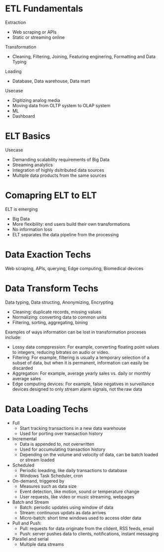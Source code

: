 # ETL Fundamentals
Extraction
- Web scraping or APIs
- Static or streaming online

Transformation
- Cleaning, Filtering, Joining, Featuring enginering, Formatting and Data Typing

Loading
- Database, Data warehouse, Data mart

Usecase
- Digitizing analog media
- Moving data from OLTP system to OLAP system
- ML
- Dashboard

# ELT Basics
Usecase
- Demanding scalability requirements of Big Data
- Streaming analytics
- Integration of highly dsitributed data sources
- Multiple data products from the same sources

# Comapring ELT to ELT
ELT is emerging
- Big Data
- More flexibility: end users build their own transformations
- No information loss
- ELT separates the data pipeline from the processing

# Data Exaction Techs
Web scraping, APIs, querying, Edge computing, Biomedical devices

# Data Transform Techs
Data typing, Data structing, Anonymizing, Encrypting

- Cleaning: duplicate records, missing values
- Normalizing: converting data to common units
- Filtering, sorting, aggregating, bining

Examples of ways information can be lost in transformation proceses include:
- Lossy data comppression: For example, converting floating point values to integers, reducing bitrates on audio or video.
- Filtering: For example, filtering is usually a temporary selection of a subset of data, but when it is permanent, information can easily be discarded
- Aggregation: For example, average yearly sales vs. daily or monthly average sales
- Edge computing devices: For example, false negatives in surveillance devices designed to only stream alarm signals, not the raw data

# Data Loading Techs
- Full
  - Start tracking transactions in a new data warehouse
  - Used for porting over transaction history
- Incremental
  - Data is appended to, not overwritten
  - Used for accumulating transaction history
  - Depending on the volume and velocity of data, can be batch loaded or stream loaded
- Scheduled
  - Periodic loeading, like daily transactions to database
  - Windows Task Scheduler, cron
- On-demand, triggered by
  - Measures such as data size
  - Event detection, like motion, sound or temperature change
  - User requests, like video or music streaming, webpages
- Batch and Stream
  - Batch: periodic updates using window of data
  - Stream: continuous updats as data arrives
  - Micro-batch: short time windows used to access older data
- Pull and Push:
  - Pull: requests for data originate from the clident, RSS feeds, email
  - Push: server pushes data to clients, notifications, instant messaging
- Parallel and serial
  - Multiple data streams 

  

